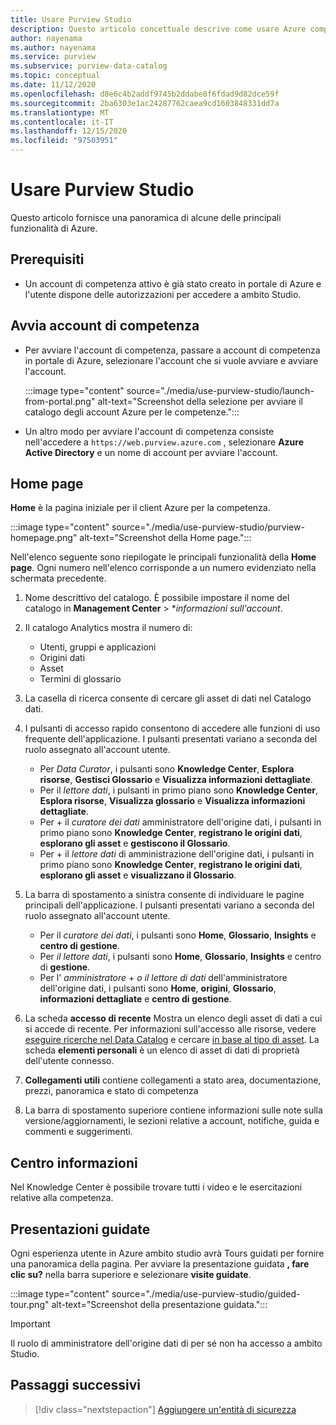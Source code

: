 ```yaml
---
title: Usare Purview Studio
description: Questo articolo concettuale descrive come usare Azure competenza Studio.
author: nayenama
ms.author: nayenama
ms.service: purview
ms.subservice: purview-data-catalog
ms.topic: conceptual
ms.date: 11/12/2020
ms.openlocfilehash: d8e6c4b2addf9745b2ddabe8f6fdad9d82dce59f
ms.sourcegitcommit: 2ba6303e1ac24287762caea9cd1603848331dd7a
ms.translationtype: MT
ms.contentlocale: it-IT
ms.lasthandoff: 12/15/2020
ms.locfileid: "97503951"
---
```

# <a name="use-purview-studio"></a>Usare Purview Studio

Questo articolo fornisce una panoramica di alcune delle principali funzionalità di Azure.

## <a name="prerequisites"></a>Prerequisiti

* Un account di competenza attivo è già stato creato in portale di Azure e l'utente dispone delle autorizzazioni per accedere a ambito Studio.

## <a name="launch-purview-account"></a>Avvia account di competenza

* Per avviare l'account di competenza, passare a account di competenza in portale di Azure, selezionare l'account che si vuole avviare e avviare l'account.

   :::image type="content" source="./media/use-purview-studio/launch-from-portal.png" alt-text="Screenshot della selezione per avviare il catalogo degli account Azure per le competenze.":::

* Un altro modo per avviare l'account di competenza consiste nell'accedere a `https://web.purview.azure.com` , selezionare **Azure Active Directory** e un nome di account per avviare l'account.

## <a name="home-page"></a>Home page

**Home** è la pagina iniziale per il client Azure per la competenza.

 :::image type="content" source="./media/use-purview-studio/purview-homepage.png" alt-text="Screenshot della Home page.":::

Nell'elenco seguente sono riepilogate le principali funzionalità della **Home page**. Ogni numero nell'elenco corrisponde a un numero evidenziato nella schermata precedente.

1. Nome descrittivo del catalogo. È possibile impostare il nome del catalogo in **Management Center** > **informazioni sull'account*.

2. Il catalogo Analytics mostra il numero di:
    - Utenti, gruppi e applicazioni
    - Origini dati
    - Asset
    - Termini di glossario

3. La casella di ricerca consente di cercare gli asset di dati nel Catalogo dati.

4. I pulsanti di accesso rapido consentono di accedere alle funzioni di uso frequente dell'applicazione. I pulsanti presentati variano a seconda del ruolo assegnato all'account utente.

    - Per *Data Curator*, i pulsanti sono **Knowledge Center**, **Esplora risorse**, **Gestisci Glossario** e **Visualizza informazioni dettagliate**.
    - Per il *lettore dati*, i pulsanti in primo piano sono **Knowledge Center**, **Esplora risorse**, **Visualizza glossario** e **Visualizza informazioni dettagliate**.
    - Per   +  il *curatore dei dati* amministratore dell'origine dati, i pulsanti in primo piano sono **Knowledge Center**, **registrano le origini dati**, **esplorano gli asset** e **gestiscono il Glossario**.
    - Per   +  il *lettore dati* di amministrazione dell'origine dati, i pulsanti in primo piano sono **Knowledge Center**, **registrano le origini dati**, **esplorano gli asset** e **visualizzano il Glossario**.

5. La barra di spostamento a sinistra consente di individuare le pagine principali dell'applicazione. I pulsanti presentati variano a seconda del ruolo assegnato all'account utente.

    - Per il *curatore dei dati*, i pulsanti sono **Home**, **Glossario**, **Insights** e **centro di gestione**.
    - Per *il lettore dati*, i pulsanti sono **Home**, **Glossario**, **Insights** e centro di **gestione**.
    - Per l' *amministratore*  +  *o il lettore di dati* dell'amministratore dell'origine dati, i pulsanti sono **Home**, **origini**, **Glossario**, **informazioni dettagliate** e **centro di gestione**.
  
6. La scheda **accesso di recente** Mostra un elenco degli asset di dati a cui si accede di recente. Per informazioni sull'accesso alle risorse, vedere [eseguire ricerche nel Data Catalog](how-to-search-catalog.md) e cercare [in base al tipo di asset](how-to-browse-catalog.md#browse-experience).  La scheda **elementi personali** è un elenco di asset di dati di proprietà dell'utente connesso.
7. **Collegamenti utili** contiene collegamenti a stato area, documentazione, prezzi, panoramica e stato di competenza
8. La barra di spostamento superiore contiene informazioni sulle note sulla versione/aggiornamenti, le sezioni relative a account, notifiche, guida e commenti e suggerimenti.

## <a name="knowledge-center"></a>Centro informazioni

Nel Knowledge Center è possibile trovare tutti i video e le esercitazioni relative alla competenza.

## <a name="guided-tours"></a>Presentazioni guidate

Ogni esperienza utente in Azure ambito studio avrà Tours guidati per fornire una panoramica della pagina. Per avviare la presentazione guidata **, fare clic su?** nella barra superiore e selezionare **visite guidate**.

:::image type="content" source="./media/use-purview-studio/guided-tour.png" alt-text="Screenshot della presentazione guidata.":::

> [!Important]
   > Il ruolo di amministratore dell'origine dati di per sé non ha accesso a ambito Studio.

## <a name="next-steps"></a>Passaggi successivi

> [!div class="nextstepaction"]
> [Aggiungere un'entità di sicurezza](tutorial-scan-data.md)